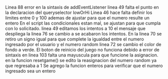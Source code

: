 Linea 88 error en la sintaxis de addEventListener
linea 49 falta el punto en la declaracion del queryselector lowOrHi
Linea 46 hace falta definir los limites entre 0 y 100 ademas de ajustar para que el numero resulte un entero
En el script las condicionales estan mal, se ajustan para que cumpla con lo solicitado.
linea 49 editamos los intentos a 10 
el mensaje que despliega la linea 76 se cambio a se acabaron los intentos. 
En la linea 70 se retiro un signo igual para que complete la igualdad entre el numero ingresado por el usuario y el numero random 
linea 72 se cambio el color de fondo a verde. 
El boton de reinicio del juego no funciona debido a error de sintaxis en linea 103 falta una mayuscula para que funcione la asignacion. 
en la funcion resetgame() se edito la reasignacion del numero random ya que regresaba a 1
Se agrego la funcion enteros para verificar que el numero ingresado sea un entero

